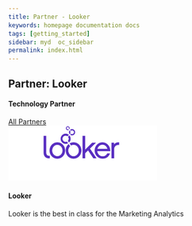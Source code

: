 ```yaml
---
title: Partner - Looker
keywords: homepage documentation docs
tags: [getting_started]
sidebar: myd  oc_sidebar
permalink: index.html
---
```


## Partner: Looker

<h4 class="text-center">Technology Partner</h4>

<div class="bg-white rounded-5" style="background-color: var(--blue-100)!important">
     <section class="p-4 justify-content-center  w-100">
      <a href="/company/partners" class="btn btn-secondary"><span class="fa fa-arrow-left"></span>All Partners</a>
         <div class="card m-2 mx-auto" style="max-width: 800px;">
          <img src="/media/partners/looker.png" class="card-img-top" alt="Looker" style="max-width:300px">
          <div class="card-body">
            <h4 class="card-title">Looker</h4>
            <p class="card-text">
              Looker is the best in class for the Marketing Analytics
            </p>
          </div>
        </div>
      </section>
</div>
